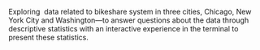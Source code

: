Exploring  data related to bikeshare system in three cities, Chicago, New York City and Washington—to answer questions about the data through descriptive statistics with an interactive experience in the terminal to present these statistics.
